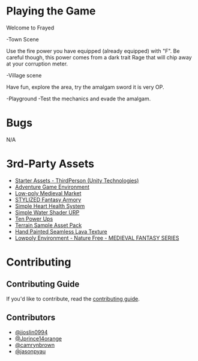 # Playing the Game
Welcome to Frayed

-Town Scene

Use the fire power you have equipped (already equipped) with "F". Be careful though, this power comes from a dark trait Rage that will chip away at your corruption meter.


-Village scene

Have fun, explore the area, try the amalgam sword it is very OP.

-Playground
-Test the mechanics and evade the amalgam.

# Bugs
N/A

# 3rd-Party Assets
- [Starter Assets - ThirdPerson (Unity Technologies)](https://assetstore.unity.com/packages/essentials/starter-assets-thirdperson-updates-in-new-charactercontroller-pa-196526)
- [Adventure Game Environment](https://assetstore.unity.com/packages/3d/environments/sci-fi/adventure-game-environment-pack-urp-246189)  
- [Low-poly Medieval Market](https://assetstore.unity.com/packages/3d/environments/low-poly-medieval-market-262473)  
- [STYLIZED Fantasy Armory](https://assetstore.unity.com/packages/3d/environments/fantasy/stylized-fantasy-armory-low-poly-3d-art-249203)  
- [Simple Heart Health System](https://assetstore.unity.com/packages/tools/gui/simple-heart-health-system-120676)  
- [Simple Water Shader URP](https://assetstore.unity.com/packages/2d/textures-materials/water/simple-water-shader-urp-191449)  
- [Ten Power Ups](https://assetstore.unity.com/packages/3d/props/ten-power-ups-217666)  
- [Terrain Sample Asset Pack](https://assetstore.unity.com/packages/3d/environments/landscapes/terrain-sample-asset-pack-145808)  
- [Hand Painted Seamless Lava Texture](https://assetstore.unity.com/packages/2d/textures-materials/floors/hand-painted-seamless-lava-texture-158352)  
- [Lowpoly Environment - Nature Free - MEDIEVAL FANTASY SERIES](https://assetstore.unity.com/packages/3d/environments/lowpoly-environment-nature-free-medieval-fantasy-series-187052)

# Contributing
## Contributing Guide
If you'd like to contribute, read the [contributing guide](CONTRIBUTING.md).
## Contributors
- [@jjoslin0994](https://github.com/jjoslin0994)
- [@Jprince14orange](https://github.com/Jprince14orange)
- [@camrynbrown](https://github.com/camrynbrown)
- [@jasonpyau](https://github.com/jasonpyau)

